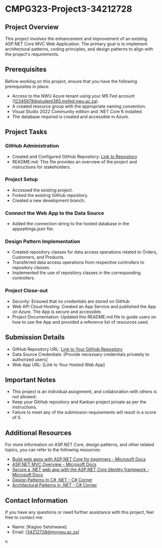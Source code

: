 # CMPG323-Project3-34212728

## Project Overview

This project involves the enhancement and improvement of an existing ASP.NET Core MVC Web Application. The primary goal is to implement architectural patterns, coding principles, and design patterns to align with the project's requirements.

## Prerequisites

Before working on this project, ensure that you have the following prerequisites in place:

- Access to the NWU Azure tenant using your MS Fed account (12345678@student365.msfed.nwu.ac.za).
- A created resource group with the appropriate naming convention.
- Visual Studio 2022 Community edition and .NET Core 6 installed.
- The database required  is created and accessible in Azure.

## Project Tasks

### GitHub Administration

- Created and Configured GitHub Repository: [Link to Repository](https://github.com/KagisoS11/CMPG-323-Project-3)
- README.md: This file provides an overview of the project and instructions for stakeholders.

### Project Setup

- Accessed the existing project.
- Forked the existing GitHub repository.
- Created a new development branch.

### Connect the Web App to the Data Source

- Added the connection string to the hosted database in the appsettings.json file.

### Design Pattern Implementation

- Created repository classes for data access operations related to Orders, Customers, and Products.
- Transferred data access operations from respective controllers to repository classes.
- Implemented the use of repository classes in the corresponding controllers.

### Project Close-out

- Security: Ensured that no credentials are stored on GitHub.
- Web API Cloud Hosting: Created an App Service and published the App on Azure. The App is secure and accessible.
- Project Documentation: Updated this README.md file to guide users on how to use the App and provided a reference list of resources used.

## Submission Details

- GitHub Repository URL: [Link to Your GitHub Repository](https://github.com/yourusername/CMPG-323-Project-3)
- Data Source Credentials: [Provide necessary credentials privately to authorized users]
- Web App URL: [Link to Your Hosted Web App]

## Important Notes

- This project is an individual assignment, and collaboration with others is not allowed.
- Keep your GitHub repository and Kanban project private as per the instructions.
- Failure to meet any of the submission requirements will result in a score of 0.

## Additional Resources

For more information on ASP.NET Core, design patterns, and other related topics, you can refer to the following resources:

- [Build web apps with ASP.NET Core for beginners - Microsoft Docs](https://learn.microsoft.com/en-us/aspnet/core/fundamentals/?view=aspnetcore-6.0)
- [ASP.NET MVC Overview - Microsoft Docs](https://learn.microsoft.com/en-us/aspnet/core/mvc/overview?view=aspnetcore-6.0)
- [Secure a .NET web app with the ASP.NET Core Identity framework - Microsoft Docs](https://learn.microsoft.com/en-us/aspnet/core/security/authentication/identity?view=aspnetcore-6.0)
- [Design Patterns In C# .NET - C# Corner](https://www.c-sharpcorner.com/technologies/c-sharp/design-patterns)
- [Architectural Patterns in .NET - C# Corner](https://www.c-sharpcorner.com/technologies/architectural-patterns)

## Contact Information

If you have any questions or need further assistance with this project, feel free to contact me:

- Name: [Kagiso Setshwane]
- Email: [34212728@mynwu.ac.za]

n